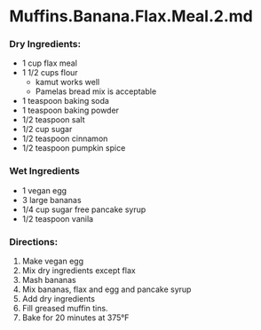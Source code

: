# Muffins.Banana.Flax.Meal.2.md


### Dry Ingredients:

- 1 cup flax meal
- 1 1/2 cups flour 
	- kamut works well
	- Pamelas bread mix is acceptable
- 1 teaspoon baking soda
- 1 teaspoon baking powder
- 1/2 teaspoon salt
- 1/2 cup sugar
- 1/2 teaspoon cinnamon
- 1/2 teaspoon pumpkin spice


### Wet Ingredients

- 1 vegan egg
- 3 large bananas
- 1/4 cup sugar free pancake syrup
- 1/2 teaspoon vanila


### Directions:

1. Make vegan egg
2. Mix dry ingredients except flax
3. Mash bananas
4. Mix bananas, flax and egg and pancake syrup
5. Add dry ingredients
6. Fill greased muffin tins.
7. Bake for 20 minutes at 375°F

